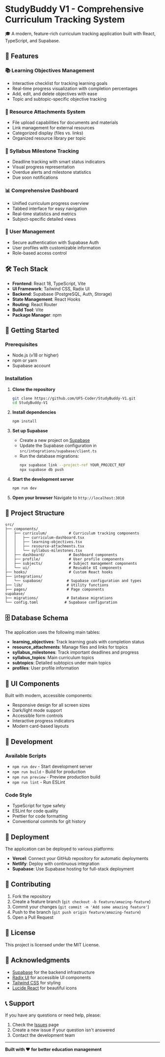 # StudyBuddy V1 - Comprehensive Curriculum Tracking System

🎓 A modern, feature-rich curriculum tracking application built with React, TypeScript, and Supabase.

## 🌟 Features

### 📚 Learning Objectives Management
- Interactive checklist for tracking learning goals
- Real-time progress visualization with completion percentages
- Add, edit, and delete objectives with ease
- Topic and subtopic-specific objective tracking

### 📎 Resource Attachments System
- File upload capabilities for documents and materials
- Link management for external resources
- Categorized display (files vs. links)
- Organized resource library per topic

### 🎯 Syllabus Milestone Tracking
- Deadline tracking with smart status indicators
- Visual progress representation
- Overdue alerts and milestone statistics
- Due soon notifications

### 📊 Comprehensive Dashboard
- Unified curriculum progress overview
- Tabbed interface for easy navigation
- Real-time statistics and metrics
- Subject-specific detailed views

### 🔐 User Management
- Secure authentication with Supabase Auth
- User profiles with customizable information
- Role-based access control

## 🛠️ Tech Stack

- **Frontend**: React 18, TypeScript, Vite
- **UI Framework**: Tailwind CSS, Radix UI
- **Backend**: Supabase (PostgreSQL, Auth, Storage)
- **State Management**: React Hooks
- **Routing**: React Router
- **Build Tool**: Vite
- **Package Manager**: npm

## 🚀 Getting Started

### Prerequisites

- Node.js (v18 or higher)
- npm or yarn
- Supabase account

### Installation

1. **Clone the repository**
   ```bash
   git clone https://github.com/UFS-Coder/StudyBuddy-V1.git
   cd StudyBuddy-V1
   ```

2. **Install dependencies**
   ```bash
   npm install
   ```

3. **Set up Supabase**
   - Create a new project on [Supabase](https://supabase.com)
   - Update the Supabase configuration in `src/integrations/supabase/client.ts`
   - Run the database migrations:
     ```bash
     npx supabase link --project-ref YOUR_PROJECT_REF
     npx supabase db push
     ```

4. **Start the development server**
   ```bash
   npm run dev
   ```

5. **Open your browser**
   Navigate to `http://localhost:3010`

## 📁 Project Structure

```
src/
├── components/
│   ├── curriculum/          # Curriculum tracking components
│   │   ├── curriculum-dashboard.tsx
│   │   ├── learning-objectives.tsx
│   │   ├── resource-attachments.tsx
│   │   └── syllabus-milestones.tsx
│   ├── dashboard/           # Dashboard components
│   ├── profile/             # User profile components
│   ├── subjects/            # Subject management components
│   └── ui/                  # Reusable UI components
├── hooks/                   # Custom React hooks
├── integrations/
│   └── supabase/           # Supabase configuration and types
├── lib/                    # Utility functions
├── pages/                  # Page components
supabase/
├── migrations/             # Database migrations
└── config.toml            # Supabase configuration
```

## 🗄️ Database Schema

The application uses the following main tables:

- **learning_objectives**: Track learning goals with completion status
- **resource_attachments**: Manage files and links for topics
- **syllabus_milestones**: Track important deadlines and progress
- **syllabus_topics**: Main curriculum topics
- **subtopics**: Detailed subtopics under main topics
- **profiles**: User profile information

## 🎨 UI Components

Built with modern, accessible components:

- Responsive design for all screen sizes
- Dark/light mode support
- Accessible form controls
- Interactive progress indicators
- Modern card-based layouts

## 🔧 Development

### Available Scripts

- `npm run dev` - Start development server
- `npm run build` - Build for production
- `npm run preview` - Preview production build
- `npm run lint` - Run ESLint

### Code Style

- TypeScript for type safety
- ESLint for code quality
- Prettier for code formatting
- Conventional commits for git history

## 🚀 Deployment

The application can be deployed to various platforms:

- **Vercel**: Connect your GitHub repository for automatic deployments
- **Netlify**: Deploy with continuous integration
- **Supabase**: Use Supabase hosting for full-stack deployment

## 🤝 Contributing

1. Fork the repository
2. Create a feature branch (`git checkout -b feature/amazing-feature`)
3. Commit your changes (`git commit -m 'Add some amazing feature'`)
4. Push to the branch (`git push origin feature/amazing-feature`)
5. Open a Pull Request

## 📝 License

This project is licensed under the MIT License.

## 🙏 Acknowledgments

- [Supabase](https://supabase.com) for the backend infrastructure
- [Radix UI](https://radix-ui.com) for accessible UI components
- [Tailwind CSS](https://tailwindcss.com) for styling
- [Lucide React](https://lucide.dev) for beautiful icons

## 📞 Support

If you have any questions or need help, please:

1. Check the [Issues](https://github.com/UFS-Coder/StudyBuddy-V1/issues) page
2. Create a new issue if your question isn't answered
3. Contact the development team

---

**Built with ❤️ for better education management**
